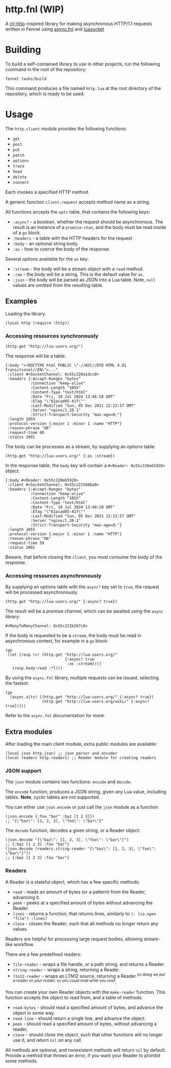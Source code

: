 # http.fnl (WIP)

A [clj-http][1]-inspired library for making asynchronous HTTP/1.1 requests written in Fennel using [async.fnl][3] and [luasocket][3]

# Building

To build a self-contained library to use in other projects, run the following command in the root of the repository:

    fennel tasks/build

This command produces a file named `http.lua` at the root directory of the repository, which is ready to be used.

# Usage

The `http.client` module provides the following functions:

- `get`
- `post`
- `put`
- `patch`
- `options`
- `trace`
- `head`
- `delete`
- `connect`

Each invokes a specified HTTP method.

A generic function `client.request` accepts method name as a string.

All functions accepts the `opts` table, that contains the following keys:

- `:async?` - a boolean, whether the request should be asynchronous.
  The result is an instance of a `promise-chan`, and the body must
  be read inside of a `go` block.
- `:headers` - a table with the HTTP headers for the request
- `:body` - an optional string body.
- `:as` - how to coerce the body of the response.

Several options available for the `as` key:

- `:stream` - the body will be a stream object with a `read` method.
- `:raw` - the body will be a string.
  This is the default value for `as`.
- `:json` - the body will be parsed as JSON into a Lua table.
  Note, `null` values are omitted from the resulting table.

## Examples

Loading the library.

```fennel
(local http (require :http))
```

### Accessing resources synchronously

```fennel
(http.get "http://lua-users.org/")
```

The response will be a table:

```fennel
{:body "<!DOCTYPE html PUBLIC \"-//W3C//DTD HTML 4.01 Transitional//EN\">..."
 :client #<SocketChannel: 0x55c220a1dcc0>
 :headers {:Accept-Ranges "bytes"
           :Connection "keep-alive"
           :Content-Length "1055"
           :Content-Type "text/html"
           :Date "Fri, 19 Jul 2024 13:46:58 GMT"
           :ETag "\"61acad05-41f\""
           :Last-Modified "Sun, 05 Dec 2021 12:13:57 GMT"
           :Server "nginx/1.20.1"
           :Strict-Transport-Security "max-age=0;"}
 :length 1055
 :protocol-version {:major 1 :minor 1 :name "HTTP"}
 :reason-phrase "OK"
 :request-time 60
 :status 200}
```

The body can be processes as a stream, by supplying an options table:

```fennel
(http.get "http://lua-users.org/" {:as :stream})
```

In the response table, the `body` key will contain a `#<Reader: 0x55c220e65920>` object.

```fennel
{:body #<Reader: 0x55c220e65920>
 :client #<SocketChannel: 0x55c221568ba0>
 :headers {:Accept-Ranges "bytes"
           :Connection "keep-alive"
           :Content-Length "1055"
           :Content-Type "text/html"
           :Date "Fri, 19 Jul 2024 13:48:28 GMT"
           :ETag "\"61acad05-41f\""
           :Last-Modified "Sun, 05 Dec 2021 12:13:57 GMT"
           :Server "nginx/1.20.1"
           :Strict-Transport-Security "max-age=0;"}
 :length 1055
 :protocol-version {:major 1 :minor 1 :name "HTTP"}
 :reason-phrase "OK"
 :request-time 59
 :status 200}
```

Beware, that before closing the `client`, you must consume the body of the response.

### Accessing resources asynchronously

By supplying an options table with the `async?` key set to `true`, the request will be processed asynchronously.

```fennel
(http.get "http://lua-users.org/" {:async? true})
```

The result will be a promise channel, which can be awaited using the `async` library:

```fennel
#<ManyToManyChannel: 0x55c221b267c0>
```

If the body is requested to be a `stream`, the body must be read in asynchronous context, for example in a `go` block:

```fennel
(go
 (let [resp (<! (http.get "http://lua-users.org/"
                          {:async? true
                           :as :stream}))]
   (resp.body:read :*l)))
```

By using the `async.fnl` library, multiple requests can be issued, selecting the fastest:

```fennel
(go
  (async.alts! [(http.get "http://lua-users.org/" {:async? true})
                (http.get "http://lua-users.org/wiki/" {:async? true})]))
```

Refer to the `async.fnl` documentation for more.

## Extra modules

After loading the main client module, extra public modules are available:

```fennel
(local json http.json) ;; json parser and encoder
(local readers http.readers) ;; Reader module for creating readers
```

### JSON support

The `json` module contains two functions: `encode` and `decode`.

The `encode` function, produces a JSON string, given any Lua value, including tables.
**Note**, cyclic tables are not supported.

You can either use `json.encode` or just call the `json` module as a function:

```fennel
(json.encode {:foo "bar" :baz [1 2 3]})
;; "{\"baz\": [1, 2, 3], \"foo\": \"bar\"}"
```

The `decode` function, decodes a given string, or a Reader object:

```fennel
(json.decode "{\"baz\": [1, 2, 3], \"foo\": \"bar\"}")
;; {:baz [1 2 3] :foo "bar"}
(json.decode (readers.string-reader "{\"baz\": [1, 2, 3], \"foo\": \"bar\"}"))
;; {:baz [1 2 3] :foo "bar"}
```

### Readers

A Reader is a stateful object, which has a few specific methods:

- `read` - reads an amount of bytes (or a pattern) from the Reader, advancing it.
- `peek` - peeks at a specified amount of bytes without advancing the Reader.
- `lines` - returns a function, that returns lines, similarly to `(: (io.open "file") :lines)`
- `close` - closes the Reader, such that all methods no longer return any values.

Readers are helpful for processing large request bodies, allowing stream-like workflow.

There are a few predefined readers:

- `file-reader` - wraps a file handle, or a path string, and returns a Reader.
- `string-reader` - wraps a string, returning a Reader.
- `ltn12-reader` - wraps an LTN12 source, returning a Reader <sup><i>yo dawg we put a reader on your reader, so you could read while you read</i></sup>.

You can create your own Reader objects with the `make-reader` function.
This function accepts the object to read from, and a table of methods:

- `read-bytes` - should read a specified amount of bytes, and advance the object in some way.
- `read-line` - should return a single line, and advance the object.
- `peek` - should read a specified amount of bytes, without advancing a reader.
- `close` - should close the object, such that other functions will no longer use it, and return `nil` on any call.

All methods are optional, and nonexistent methods will return `nil` by default.
Provide a method that throws an error, if you want your Reader to prohibit some methods.

[1]: https://github.com/dakrone/clj-http
[2]: https://gitlab.com/andreyorst/async.fnl
[3]: https://w3.impa.br/~diego/software/luasocket/home.html
